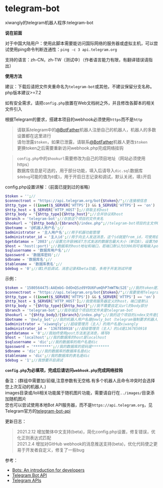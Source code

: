 # telegram-bot
xiwangly的telegram机器人程序:telegram-bot

[@BotFather]:https://t.me/BotFather

**说在前面**

对于中国大陆用户：使用此脚本需要能访问国际网络的服务器或虚拟主机，可以尝试使用ping命令判断连通性：`ping -c 3 api.telegram.org`

支持的语言：zh-CN，zh-TW（测试中）（作者语言能力有限，有翻译错误请指出）

**使用方法**

建议：下载后请把文件夹重命名为`telegram-bot`或其他，不建议保留分支名称。php版本建议>=7.2

如有安全需求，请把`config.php`放置在Web文档树之外，并且修改各脚本的相关文件引入

根据Telegram的要求，搭建本项目的webhook必须使用`https`而不是`http`

>请联系telegram中的[@BotFather]机器人注册自己的机器人，机器人的多数设置都在这里进行<br/>
>请勿泄露`$token`，如果已泄露，请联系[@BotFather]机器人更改`$token`<br/>
>更换token之后需要重新访问webhook.php完成网络挂钩

>`config.php`中的`$hookurl`需要修改为自己的项目地址（网站必须使用https）<br/>
数据库信息是可选的，用于部分功能，填入后请导入`dic.sql`数据库<br/>
`$debug`可能的值为`0`或`1`，用于开启日志记录和调试，默认关闭，填`1`开启

config.php设置详解：（前面已提到过的省略）

```php
$token = '';//
$connectroot = "https://api.telegram.org/bot{$token}/";//连接根信息
$http_type = ((isset($_SERVER['HTTPS']) && $_SERVER['HTTPS'] == 'on') || (isset($_SERVER['HTTP_X_FORWARDED_PROTO']) && $_SERVER['HTTP_X_FORWARDED_PROTO'] == 'https')) ? 'https://' : 'http://';//判断http协议
$http_host = $_SERVER['HTTP_HOST'];//获取主机host
$http_body = "{$http_type}{$http_host}";//合并协议和host
$branch = 'telegram-bot';//存放这个项目的文件夹名
$hookurl = "{$http_body}/{$branch}/index.php";//telegram-bot项目的主文件URL地址
$botname = '@机器人用户名';//
$administrator = '主人用户名';//用于机器功能管理
$administrator_id = '主人id';//用于向主人发送消息，这个id就是from_id，可使用自带命令'/info'查看id，不要填错，推荐用于私聊消息推送
$getdatamax = '2083';//设置允许容纳GET方式发送的数据包最大大小（单位B），设置为0则始终采用POST方法发送数据
$host = 'host(:port)';//数据库的host地址和端口，若端口默认为3306则可省略输入port
$sqlusername = '数据库用户名';//
$password = '数据库密码';//
$dbname = '数据库名';//
$tablename = '数据库表名';//
$debug = '0';//填1开启调试，消息记录和beta功能，多用于开发测试环境
```
示例：<br/>
```php
$token = '1580564475:AAEmbG-OdOnQSzd9YOU6FumQhP7mWTNcS2E';//我的token是1580564475:AAEmbG-OdOnQSzd9YOU6FumQhP7mWTNcS2E（我在填完此内容时已经废除了此token，token的格式一般是机器人id:字符串）
$connectroot = "https://api.telegram.org/bot{$token}/";//我要使用Telegram的Bot API
$http_type = ((isset($_SERVER['HTTPS']) && $_SERVER['HTTPS'] == 'on') || (isset($_SERVER['HTTP_X_FORWARDED_PROTO']) && $_SERVER['HTTP_X_FORWARDED_PROTO'] == 'https')) ? 'https://' : 'http://';//我选择自动选择协议
$http_host = $_SERVER['HTTP_HOST'];//我使用服务器定义的host，端口是默认
$http_body = "{$http_type}{$http_host}";//我不需要自定义url的body部分
$branch = 'telegram-bot';//我存储这个项目的文件夹是telegram-bot
$hookurl = "{$http_body}/{$branch}/index.php";//我的这个项目的index文件是{$http_body}/{$branch}/index.php
$botname = '@xwly_bot';//我的机器人用户名是@xwly_bot（telegram强制要求机器人用户名以_bot结尾）
$administrator = 'xiwangly';//超级管理员（主人）的用户名是xiwangly
$administrator_id = '1367850918';//超级管理员（主人）的id是1367850918
$getdatamax = '0';//我始终使用post方法发送消息，填写0
$host = 'localhost';//我的数据库的host是localhost
$sqlusername = 'dic';//我的数据库的用户名是dic
$password = '********';//我的数据库的密码是********
$dbname = 'dic';//我的数据库的数据库名是dic
$tablename = 'dic';//我的数据库的表名是dic
$debug = '1';//我想要开启调试
```

**`config.php`为必填项，完成后请访问`webhook.php`完成网络挂钩**

备注：(群组中需要加/前缀,注意参数有无空格.有多个机器人且命令冲突时会选择您上次互动的机器人.)<br/>
images目录或/loli相关功能属于随机图片功能，需要请自行在`../images/`目录添加随机图片<br/>
您也可以尝试使用本地Bot API服务器，而不是`https://api.telegram.org`，见Telegram官方的[telegram-bot-api](https://github.com/tdlib/telegram-bot-api)

更新日志：
>2021.2.12 增加繁体中文支持(beta)，简化config.php设置，修复错误，优化正则表达式匹配<br/>
>2021.2.4 增加对GitHub webhook的消息推送支持(beta)，优化代码使之更易于开发者自定义，修复了一些bug

参考：
* [Bots: An introduction for developers](https://core.telegram.org/bots)
* [Telegram Bot API](https://core.telegram.org/bots/api)
* [Telegram APIs](https://core.telegram.org/api)
